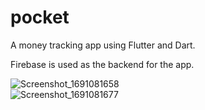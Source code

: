 # pocket

A money tracking app using Flutter and Dart.

Firebase is used as the backend for the app.



![Screenshot_1691081658](https://github.com/sanjaytejays/pocket/assets/97805537/e33cc212-9468-4b17-b28f-a846a1a7b857)  
![Screenshot_1691081677](https://github.com/sanjaytejays/pocket/assets/97805537/8f4598ae-9266-4979-b305-d5a4f62b853a)



